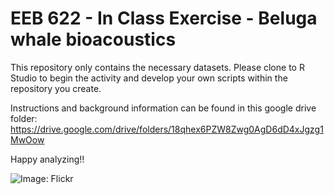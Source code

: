 # EEB 622 - In Class Exercise - Beluga whale bioacoustics

This repository only contains the necessary datasets. Please clone to R Studio to begin the activity and develop your own scripts within the repository you create.

Instructions and background information can be found in this google drive folder:
https://drive.google.com/drive/folders/18qhex6PZW8Zwg0AgD6dD4xJgzg1MwOow

Happy analyzing!!

![Image: Flickr]([belug.jpeg])
